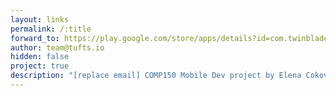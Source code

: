 ```yaml
---
layout: links
permalink: /:title
forward_to: https://play.google.com/store/apps/details?id=com.twinblade.poormanshomestereo
author: team@tufts.io
hidden: false
project: true
description: "[replace email] COMP150 Mobile Dev project by Elena Cokova and Kevin Liu. Source: https://github.com/kevdliu/PoorMansHomeStereo"
---
```

